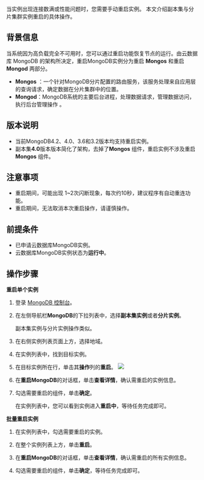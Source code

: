 当实例出现连接数满或性能问题时，您需要手动重启实例。 本文介绍副本集与分片集群实例重启的具体操作。

## 背景信息

当系统因为高负载完全不可用时，您可以通过重启功能恢复节点的运行。由云数据库 MongoDB 的架构所决定，重启MongoDB实例分为重启 **Mongos** 和重启  **Mongod** 两部分。

- **Mongos** ：一个针对MongoDB分片配置的路由服务，该服务处理来自应用层的查询请求，确定数据在分片集群中的位置。
- **Mongod**：MongoDB系统的主要后台进程，处理数据请求，管理数据访问，执行后台管理操作 。

## 版本说明

- 当前MongoDB4.2、4.0、3.6和3.2版本均支持重启实例。
- 副本集**4.0**版本版本简化了架构，去掉了**Mongos** 组件，重启实例不涉及重启**Mongos** 组件。

## 注意事项

- 重启期间，可能出现 1~2次闪断现象，每次约10秒，建议程序有自动重连功能。 
- 重启期间，无法取消本次重启操作，请谨慎操作。

## 前提条件

- 已申请云数据库MongoDB实例。
- 云数据库MongoDB实例状态为**运行中**。

## 操作步骤 

**重启单个实例**

1. 登录 [MongoDB 控制台](https://console.cloud.tencent.com/mongodb)。

2. 在左侧导航栏**MongoDB**的下拉列表中，选择**副本集实例**或者**分片实例**。

     副本集实例与分片实例操作类似。

3. 在右侧实例列表页面上方，选择地域。

4. 在实例列表中，找到目标实例。

5. 在目标实例所在行，单击其**操作**列的**重启**。
     ![](https://main.qcloudimg.com/raw/e0420002ff62a7c48852cf0cd49e6902.png)

6. 在**重启MongoDB**的对话框，单击**查看详情**，确认需重启的实例信息。

7. 勾选需要重启的组件，单击**确定**。

     在实例列表中，您可以看到实例进入**重启中**，等待任务完成即可。

**批量重启实例**

1. 在实例列表中，勾选需要重启的实例。

2. 在整个实例列表上方，单击**重启**。
3. 在**重启MongoDB**的对话框，单击**查看详情**，确认需重启的所有实例信息。
4. 勾选需要重启的组件，单击**确定**，等待任务完成即可。



